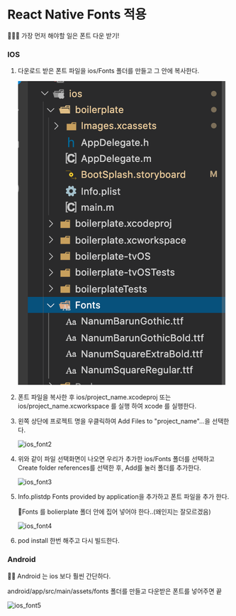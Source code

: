 # React Native Fonts 적용

💁‍♀️💡 가장 먼저 해야할 일은 폰트 다운 받기!



### IOS

1. 다운로드 받은 폰트 파일을 ios/Fonts 폴더를 만들고 그 안에 복사한다.

   ![ios_font1](https://raw.githubusercontent.com/HyoeunKong/ReactNative_Study/master/image/ios_font1.png)



2. 폰트 파일을 복사한 후 ios/project_name.xcodeproj 또는 ios/project_name.xcworkspace 를 실행 하여 xcode 를 실행한다.

   

3. 왼쪽 상단에 프로젝트 명을 우클릭하여 Add Files to "project_name"...을 선택한다.

   ![ios_font2](/Users/konghyoeun/Desktop/Study/docx/ReactNative/image/ios_font2.png)

4. 위와 같이 파일 선택화면이 나오면 우리가 추가한 ios/Fonts 폴더를 선택하고 Create folder references를 선택한 후, Add를 눌러 폴더를 추가한다.

   ![ios_font3](/Users/konghyoeun/Desktop/Study/docx/ReactNative/image/ios_font3.png)

5. Info.plistdp Fonts provided by application을 추가하고 폰트 파일을 추가 한다.

   🚫Fonts 를 bolierplate 폴더 안에 집어 넣어야 한다..(왜인지는 잘모르겠음)

   ![ios_font4](/Users/konghyoeun/Desktop/Study/docx/ReactNative/image/ios_font4.png)

5. pod install 한번 해주고 다시 빌드한다. 



### Android

🙋‍♀️ Android 는 ios 보다 훨씬 간단하다.

android/app/src/main/assets/fonts 폴더를 만들고 다운받은 폰트를 넣어주면 끝

![ios_font5](/Users/konghyoeun/Desktop/ios_font5.png)
